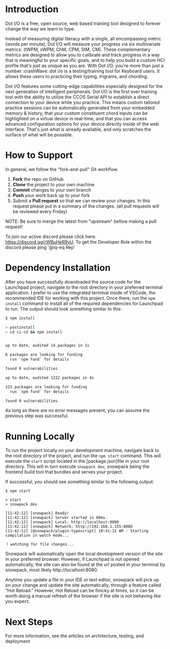 # Introduction

Dot I/O is a free, open source, web based training tool designed to forever change the way we learn to type.

Instead of measuring digital literacy with a single, all encompassing metric (words per minute), Dot I/O will measure your progress via six multivariate metrics: (tWPM, sWPM, ChM, CPM, StM, CM). These complementary metrics are designed to allow you to calibrate and track progress in a way that is meaningful to your specific goals, and to help you build a custom HCI profile that's just as unique as you are. With Dot I/O, you're more than just a number :crashWave: 
dot i/o is a testing/training tool for Keyboard users. It allows these users to practicing their typing, trigrams, and chording.

Dot I/O features some cutting-edge capabilities especially designed for the next generation of intelligent peripherals. Dot I/O is the first ever training tool with the ability to utilize the CCOS Serial API to establish a direct connection to your device while you practice. This means custom tailored practice sessions can be automatically generated from your embedded memory & history, that your custom constituent chord inputs can be highlighted on a virtual device in real-time, and that you can access advanced configuration options for your device directly inside of the web interface. That's just what is already available, and only scratches the surface of what will be possible.

# How to Support

In general, we follow the "fork-and-pull" Git workflow.


 1. **Fork** the repo on GitHub
 2. **Clone** the project to your own machine
 3. **Commit** changes to your own branch
 4. **Push** your work back up to your fork
 5. Submit a **Pull request** so that we can review your changes. In this request please put in a summary of the changes. (all pull requests will be reviewed every Friday)

NOTE: Be sure to merge the latest from "upstream" before making a pull request!

To join our active discord please click here: https://discord.gg/rWBuHeR9yU. To get the Developer Role within the discord please ping '@iq-eq Rep'


# Dependency Installation

After you have successfully downloaded the source code for the Launchpad project, navigate to the root directory in your preferred terminal application. I prefer to use the integrated terminal inside of VSCode, the recommended IDE for working with this project. Once there, run the `npm install` command to install all of the required dependencies for Launchpad to run. The output should look something similar to this:

```bash
$ npm install

> postinstall
> cd ci-cd && npm install


up to date, audited 14 packages in 1s

6 packages are looking for funding
  run `npm fund` for details

found 0 vulnerabilities

up to date, audited 1222 packages in 4s

123 packages are looking for funding
  run `npm fund` for details

found 0 vulnerabilities
```

As long as there are no error messages present, you can assume the previous step was successful.

# Running Locally

To run the project locally on your development machine, navigate back to the root directory of the project, and run the `npm start` command. This will execute the `start` script located in the [package.json]file in your root directory. This will in turn execute `snowpack dev`, snowpack being the frontend build tool that bundles and serves your project.

If successful, you should see something similar to the following output:

```
$ npm start

> start
> snowpack dev

[11:42:12] [snowpack] Ready!
[11:42:12] [snowpack] Server started in 60ms.
[11:42:12] [snowpack] Local: http://localhost:8080
[11:42:12] [snowpack] Network: http://192.168.1.155:8080
[11:42:12] [@snowpack/plugin-typescript] 10:41:12 AM - Starting compilation in watch mode...

⠸ watching for file changes...
```

Snowpack will automatically open the local development version of the site in your preferred browser. However, if Launchpad is not opened automatically, the site can also be found at the url posted in your terminal by snowpack, most likely http://localhost:8080.

Anytime you update a file in your IDE or text editor, snowpack will pick up on your change and update the site automatically, through a feature called "Hot Reload." However, Hot Reload can be finicky at times, so it can be worth doing a manual refresh of the browser if the site is not behaving like you expect.

# Next Steps

For more information, see the articles on architecture, testing, and deployment 
